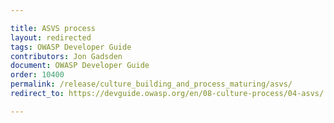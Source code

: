 ```yaml
---

title: ASVS process
layout: redirected
tags: OWASP Developer Guide
contributors: Jon Gadsden
document: OWASP Developer Guide
order: 10400
permalink: /release/culture_building_and_process_maturing/asvs/
redirect_to: https://devguide.owasp.org/en/08-culture-process/04-asvs/

---
```

